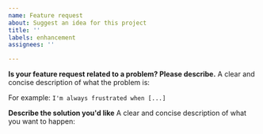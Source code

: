 ```yaml
---
name: Feature request
about: Suggest an idea for this project
title: ''
labels: enhancement
assignees: ''

---
```


**Is your feature request related to a problem? Please describe.**
A clear and concise description of what the problem is:

For example: `I'm always frustrated when [...]`

**Describe the solution you'd like**
A clear and concise description of what you want to happen:
